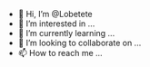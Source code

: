 - 👋 Hi, I’m @Lobetete
- 👀 I’m interested in ...
- 🌱 I’m currently learning ...
- 💞️ I’m looking to collaborate on ...
- 📫 How to reach me ...

<!---
Lobetete/Lobetete is a ✨ special ✨ repository because its `README.md` (this file) appears on your GitHub profile.
You can click the Preview link to take a look at your changes.
--->
